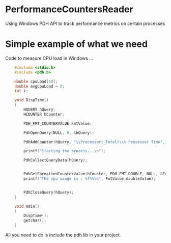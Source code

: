 # PerformanceCountersReader
Using Windows PDH API to track performance metrics on certain processes

# Simple example of what we need

Code to measure CPU load in Windows ...

```C
	#include <stdio.h>
	#include <pdh.h>

	double cpuLoad[10];
	double avgCpuLoad = 0;
	int i;

	void DispTime()
	{
		HQUERY hQuery;
		HCOUNTER hCounter;

		PDH_FMT_COUNTERVALUE FmtValue;

		PdhOpenQuery(NULL, 0, &hQuery);

		PdhAddCounter(hQuery, "\\Processor(_Total)\\% Processor Time", 0, &hCounter);

		printf("Starting the process...\n");

		PdhCollectQueryData(hQuery);


		PdhGetFormattedCounterValue(hCounter, PDH_FMT_DOUBLE, NULL, &FmtValue);
		printf("The cpu usage is : %f%%\n", FmtValue.doubleValue);


		PdhCloseQuery(hQuery);
	}

	void main()
	{
		DispTime();
		getchar();
	} 
```

All you need to do is include the pdh.lib in your project.